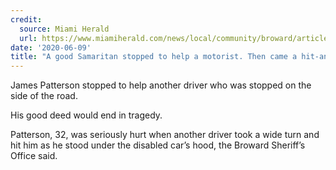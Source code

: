 ```yaml
---
credit:
  source: Miami Herald
  url: https://www.miamiherald.com/news/local/community/broward/article243380246.html
date: '2020-06-09'
title: "A good Samaritan stopped to help a motorist. Then came a hit-and run crash, cops say"
---
```

James Patterson stopped to help another driver who was stopped on the side of the road.

His good deed would end in tragedy.

Patterson, 32, was seriously hurt when another driver took a wide turn and hit him as he stood under the disabled car’s hood, the Broward Sheriff’s Office said.
